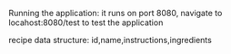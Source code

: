 Running the application: it runs on port 8080,
navigate to locahost:8080/test to test the application

recipe data structure: id,name,instructions,ingredients